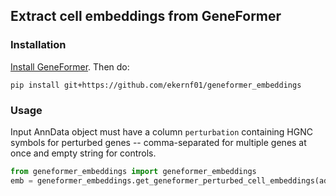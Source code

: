 ## Extract cell embeddings from GeneFormer

### Installation

[Install GeneFormer](https://huggingface.co/ctheodoris/Geneformer#installation). Then do:

```
pip install git+https://github.com/ekernf01/geneformer_embeddings
```

### Usage

Input AnnData object must have a column `perturbation` containing HGNC symbols for perturbed genes -- comma-separated for multiple genes at once and empty string for controls.

```python
from geneformer_embeddings import geneformer_embeddings
emb = geneformer_embeddings.get_geneformer_perturbed_cell_embeddings(adata, perturb_type = "overexpress")
```